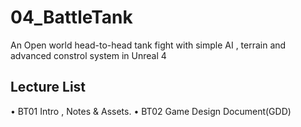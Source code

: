 # 04_BattleTank
An Open world head-to-head tank fight with simple AI , terrain and advanced constrol system in Unreal 4


## Lecture List
• BT01 Intro , Notes & Assets.
• BT02 Game Design Document(GDD)
